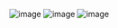 ![image](https://github.com/SarfarazQadir/PHP-OOP-CRUD/assets/144503703/9eb115f7-fcbe-4de3-8fde-06f7db8478a0)
![image](https://github.com/SarfarazQadir/PHP-OOP-CRUD/assets/144503703/49ef8895-178f-4d1b-af8b-6beb987647aa)
![image](https://github.com/SarfarazQadir/PHP-OOP-CRUD/assets/144503703/dd7083f3-e4a3-4b37-b5ca-6263ab8d45eb)
